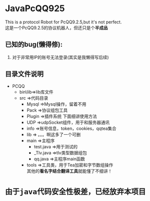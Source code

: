 # JavaPcQQ925
This is a protocol Robot for PcQQ9.2.5,but it's not perfect.  
这是一个PcQQ9.2.5的协议机器人，但还只是个**半成品**  

## 已知的bug(懒得修):  
1. 对于非常用IP的账号无法登录(其实是我懒得写后续)  


## 目录文件说明
  - PCQQ
    - bin\lib=>lib库文件
    - src    =>代码目录
      - Mysql =>Mysql操作，留着不用
      - Pack =>协议组包工具
      - Plugin =>插件系统 下面细讲使用方法
      - UDP  =>udpSocket组件，用于和服务器通讯
      - info =>账号信息，token，cookies，qqtea集合
      - lib  => 。。。啊这多了一个可删
      - main =>主程序
        - test.java =>用于测试的
        - _Tlv.java =>tlv类型数据组包
        - qq.java   =>主程序main函数
      - tools =>工具类，用于Tea加密和字节数组操作  
其他的**看名字结合翻译工具**就能懂了不细讲！
# ``由于java代码安全性极差，已经放弃本项目``
